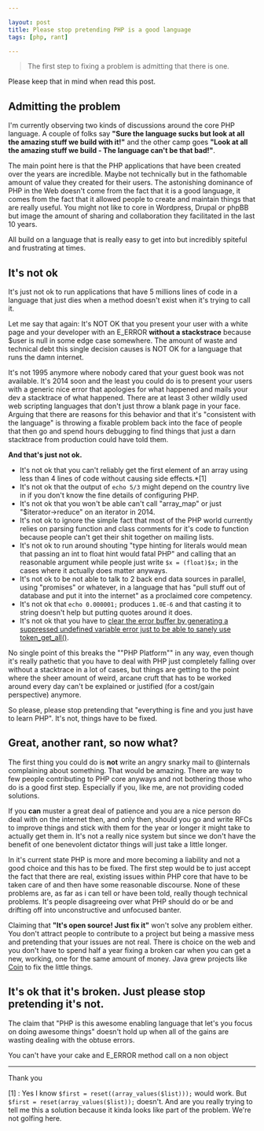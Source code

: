 ```yaml
---

layout: post
title: Please stop pretending PHP is a good language
tags: [php, rant]

---
```


> The first step to fixing a problem is admitting that there is one.

Please keep that in mind when read this post.

## Admitting the problem

I'm currently observing two kinds of discussions around the core PHP language. A couple of folks say **"Sure the language sucks but look at all the amazing stuff we build with it!"** and the other camp goes **"Look at all the amazing stuff we build - The language can't be that bad!"**.

The main point here is that the PHP applications that have been created over the years are incredible. Maybe not technically but in the fathomable amount of value they created for their users. The astonishing dominance of PHP in the Web doesn't come from the fact that it is a good language, it comes from the fact that it allowed people to create and maintain things that are really useful. You might not like to core in Wordpress, Drupal or phpBB but image the amount of sharing and collaboration they facilitated in the last 10 years.

All build on a language that is really easy to get into but incredibly spiteful and frustrating at times.

## It's not ok

It's just not ok to run applications that have 5 millions lines of code in a language that just dies when a method doesn't exist when it's trying to call it.

Let me say that again: It's NOT OK that you present your user with a white page and your developer with an E_ERROR **without a stackstrace** because $user is null in some edge case somewhere. The amount of waste and technical debt this single decision causes is NOT OK for a language that runs the damn internet. 

It's not 1995 anymore where nobody cared that your guest book was not available. It's 2014 soon and the least you could do is to present your users with a generic nice error that apologies for what happened and mails your dev a stacktrace of what happened. There are at least 3 other wildly used web scripting languages that don't just throw a blank page in your face. Arguing that there are reasons for this behavior and that it's "consistent with the language" is throwing a fixable problem back into the face of people that then go and spend hours debugging to find things that just a darn stacktrace from production could have told them.

**And that's just not ok.**

- It's not ok that you can't reliably get the first element of an array using less than 4 lines of code without causing side effects.*[1]
- It's not ok that the output of `echo 5/3` might depend on the country live in if you don't know the fine details of configuring PHP.
- It's not ok that you won't be able can't call "array\_map" or just "$iterator->reduce" on an iterator in 2014.
- It's not ok to ignore the simple fact that most of the PHP world currently relies on parsing function and class comments for it's code to function because people can't get their shit together on mailing lists.
- It's not ok to run around shouting "type hinting for literals would mean that passing an int to float hint would fatal PHP" and calling that an reasonable argument while people just write `$x = (float)$x;` in the cases where it actually does matter anyways.
- It's not ok to be not able to talk to 2 back end data sources in parallel, using "promises" or whatever, in a language that has "pull stuff out of database and put it into the internet" as a proclaimed core competency.
- It's not ok that `echo 0.000001;` produces `1.0E-6` and that casting it to string doesn't help but putting quotes around it does.
- It's not ok that you have to [clear the error buffer by generating a suppressed undefined variable error just to be able to sanely use token\_get\_all()](https://github.com/nikic/PHP-Parser/blob/master/lib/PHPParser/Lexer.php#L44).

No single point of this breaks the ""PHP Platform"" in any way, even though it's really pathetic that you have to deal with PHP just completely falling over without a stacktrace in a lot of cases, but things are getting to the point where the sheer amount of weird, arcane cruft that has to be worked around every day can't be explained or justified (for a cost/gain perspective) anymore.

So please, please stop pretending that "everything is fine and you just have to learn PHP". It's not, things have to be fixed.

## Great, another rant, so now what?

The first thing you could do is **not** write an angry snarky mail to @internals complaining about something. That would be amazing. There are way to few people contributing to PHP core anyways and not bothering those who do is a good first step. Especially if you, like me, are not providing coded solutions.

If you **can** muster a great deal of patience and you are a nice person do deal with on the internet then, and only then, should you go and write RFCs to improve things and stick with them for the year or longer it might take to actually get them in. It's not a really nice system but since we don't have the benefit of one benevolent dictator things will just take a little longer. 

In it's current state PHP is more and more becoming a liability and not a good choice and this has to be fixed. The first step would be to just accept the fact that there are real, existing issues within PHP core that have to be taken care of and then have some reasonable discourse. None of these problems are, as far as i can tell or have been told, really though technical problems. It's people disagreeing over what PHP should do or be and drifting off into unconstructive and unfocused banter.   

Claiming that **"It's open source! Just fix it"** won't solve any problem either. You don't attract people to contribute to a project but being a massive mess and pretending that your issues are not real. There is choice on the web and you don't have to spend half a year fixing a broken car when you can get a new, working, one for the same amount of money. Java grew projects like [Coin](http://openjdk.java.net/projects/coin/) to fix the little things.

## It's ok that it's broken. Just please stop pretending it's not.

The claim that "PHP is this awesome enabling language that let's you focus on doing awesome things" doesn't hold up when all of the gains are wasting dealing with the obtuse errors.

You can't have your cake and E_ERROR method call on a non object 

------------

Thank you

[1] : Yes I know `$first = reset((array_values($list)));` would work. But `$first = reset(array_values($list));` doesn't. And are you really trying to tell me this a solution because it kinda looks like part of the problem. We're not golfing here.